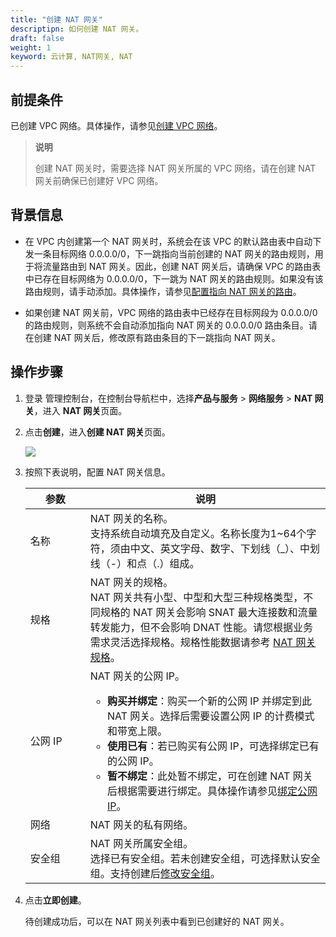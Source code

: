 ```yaml
---
title: "创建 NAT 网关"
descriptipn: 如何创建 NAT 网关。
draft: false
weight: 1
keyword: 云计算, NAT网关, NAT
---
```


## 前提条件

已创建 VPC 网络。具体操作，请参见[创建 VPC 网络](/network/vpc/manual/vpcnet/10_create_vpc/)。

> **说明**
>
> 创建 NAT 网关时，需要选择 NAT 网关所属的 VPC 网络，请在创建 NAT 网关前确保已创建好 VPC 网络。

## 背景信息

- 在 VPC 内创建第一个 NAT 网关时，系统会在该  VPC 的默认路由表中自动下发一条目标网络 0.0.0.0/0，下一跳指向当前创建的 NAT 网关的路由规则，用于将流量路由到 NAT 网关。因此，创建 NAT 网关后，请确保 VPC 的路由表中已存在目标网络为 0.0.0.0/0，下一跳为 NAT 网关的路由规则。如果没有该路由规则，请手动添加。具体操作，请参见[配置指向 NAT 网关的路由](../nat_route/)。

  
  
- 如果创建 NAT 网关前，VPC 网络的路由表中已经存在目标网段为 0.0.0.0/0 的路由规则，则系统不会自动添加指向 NAT 网关的 0.0.0.0/0 路由条目。请在创建 NAT 网关后，修改原有路由条目的下一跳指向 NAT 网关。

##  操作步骤

1. 登录 管理控制台，在控制台导航栏中，选择**产品与服务** > **网络服务** > **NAT 网关**，进入 **NAT 网关**页面。

2. 点击**创建**，进入**创建 NAT 网关**页面。

   ![](../../../_images/create_natgw.png)

3. 按照下表说明，配置 NAT 网关信息。

   | <span style="display:inline-block;width:80px">参数</span> | 说明                                                         |
   | --------------------------------------------------------- | ------------------------------------------------------------ |
   | 名称                                                      | NAT 网关的名称。<br/>支持系统自动填充及自定义。名称长度为1~64个字符，须由中文、英文字母、数字、下划线（_）、中划线（-）和点（.）组成。 |
   | 规格                                                      | NAT 网关的规格。<br/>NAT 网关共有小型、中型和大型三种规格类型，不同规格的 NAT 网关会影响 SNAT 最大连接数和流量转发能力，但不会影响 DNAT 性能。请您根据业务需求灵活选择规格。规格性能数据请参考 [NAT 网关规格](/network/nat_gateway/intro/specification)。 |
   | 公网 IP                                                   | NAT 网关的公网 IP。<br/><ul><li>**购买并绑定**：购买一个新的公网 IP 并绑定到此 NAT 网关。选择后需要设置公网 IP 的计费模式和带宽上限。</li><li>**使用已有**：若已购买有公网 IP，可选择绑定已有的公网 IP。</li><li>**暂不绑定**：此处暂不绑定，可在创建 NAT 网关后根据需要进行绑定。具体操作请参见[绑定公网 IP](../bind_unbind_eip)。</li></ul> |
   | 网络                          |  NAT 网关的私有网络。|
   | 安全组                                                    | NAT 网关所属安全组。<br/>选择已有安全组。若未创建安全组，可选择默认安全组。支持创建后[修改安全组](../mdfy_sg/)。 |
   

4. 点击**立即创建**。

   待创建成功后，可以在 NAT 网关列表中看到已创建好的 NAT 网关。





